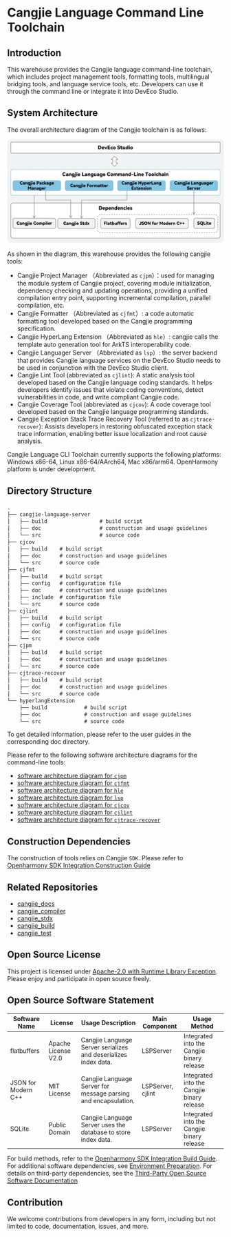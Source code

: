 # Cangjie Language Command Line Toolchain

## Introduction

This warehouse provides the Cangjie language command-line toolchain, which includes project management tools, formatting tools, multilingual bridging tools, and language service tools, etc. Developers can use it through the command line or integrate it into DevEco Studio.

## System Architecture

The overall architecture diagram of the Cangjie toolchain is as follows:

![The overall architecture diagram of the Cangjie toolchain](./figures/tools-architecture.jpg)

As shown in the diagram, this warehouse provides the following cangjie tools:

- Cangjie Project Manager （Abbreviated as `cjpm`）：used for managing the module system of Cangjie project, covering module initialization, dependency checking and updating operations, providing a unified compilation entry point, supporting incremental compilation, parallel compilation, etc.
- Cangjie Formatter （Abbreviated as `cjfmt`）: a code automatic formatting tool developed based on the Cangjie programming specification.
- Cangjie HyperLang Extension （Abbreviated as `hle`）: cangjie calls the template auto generation tool for ArkTS interoperability code.
- Cangjie Languager Server （Abbreviated as `lsp`）: the server backend that provides Cangjie language services on the DevEco Studio needs to be used in conjunction with the DevEco Studio client.
- Cangjie Lint Tool (abbreviated as `cjlint`): A static analysis tool developed based on the Cangjie language coding standards. It helps developers identify issues that violate coding conventions, detect vulnerabilities in code, and write compliant Cangjie code.
- Cangjie Coverage Tool (abbreviated as `cjcov`): A code coverage tool developed based on the Cangjie language programming standards.
- Cangjie Exception Stack Trace Recovery Tool (referred to as `cjtrace-recover`): Assists developers in restoring obfuscated exception stack trace information, enabling better issue localization and root cause analysis.

Cangjie Language CLI Toolchain currently supports the following platforms: Windows x86-64, Linux x86-64/AArch64, Mac x86/arm64. OpenHarmony platform is under development.

## Directory Structure

```
.
├── cangjie-language-server
│   ├── build                 # build script
│   ├── doc                   # construction and usage guidelines
│   └── src                   # source code
├── cjcov
│   ├── build    # build script
│   ├── doc      # construction and usage guidelines
│   └── src      # source code
├── cjfmt
│   ├── build    # build script
│   ├── config   # configuration file
│   ├── doc      # construction and usage guidelines
│   ├── include  # configuration file
│   └── src      # source code
├── cjlint
│   ├── build    # build script
│   ├── config   # configuration file
│   ├── doc      # construction and usage guidelines
│   └── src      # source code
├── cjpm
│   ├── build    # build script
│   ├── doc      # construction and usage guidelines
│   └── src      # source code
├── cjtrace-recover
│   ├── build    # build script
│   ├── doc      # construction and usage guidelines
│   └── src      # source code
└── hyperlangExtension
    ├── build            # build script
    ├── doc              # construction and usage guidelines
    └── src              # source code
```

To get detailed information, please refer to the user guides in the corresponding doc directory.

Please refer to the following software architecture diagrams for the command-line tools:

- [software architecture diagram for `cjpm`](./cjpm/doc/developer_guide.md#开源项目介绍)
- [software architecture diagram for `cjfmt`](./cjfmt/doc/developer_guide.md#开源项目介绍)
- [software architecture diagram for `hle`](./hyperlangExtension/doc/developer_guide.md#开源项目介绍)
- [software architecture diagram for `lsp`](./cangjie-language-server/doc/developer_guide.md#开源项目介绍)
- [software architecture diagram for `cjcov`](./cjcov/doc/developer_guide_zh.md#开源项目介绍)
- [software architecture diagram for `cjlint`](./cjlint/doc/developer_guide_zh.md#开源项目介绍)
- [software architecture diagram for `cjtrace-recover`](./cjtrace-recover/doc/developer_guide_zh.md#开源项目介绍)

## Construction Dependencies

The construction of tools relies on Cangjie `SDK`. Please refer to [Openharmony SDK Integration Construction Guide](https://gitcode.com/Cangjie/cangjie_build/blob/dev/README.md)

## Related Repositories

- [cangjie_docs](https://gitcode.com/Cangjie/cangjie_docs/tree/main/docs/dev-guide)
- [cangjie_compiler](https://gitcode.com/Cangjie/cangjie_compiler)
- [cangjie_stdx](https://gitcode.com/Cangjie/cangjie_stdx)
- [cangjie_build](https://gitcode.com/Cangjie/cangjie_build)
- [cangjie_test](https://gitcode.com/Cangjie/cangjie_test)

## Open Source License

This project is licensed under [Apache-2.0 with Runtime Library Exception](./LICENSE). Please enjoy and participate in open source freely.

## Open Source Software Statement

| Software Name        | License             | Usage Description                                               | Main Component | Usage Method                               |
|----------------------|---------------------|-----------------------------------------------------------------|----------------|--------------------------------------------|
| flatbuffers          | Apache License V2.0 | Cangjie Language Server serializes and deserializes index data. | LSPServer      | Integrated into the Cangjie binary release |
| JSON for Modern C++  | MIT License         | Cangjie Language Server for message parsing and encapsulation.  | LSPServer, cjlint      | Integrated into the Cangjie binary release |
| SQLite               | Public Domain       | Cangjie Language Server uses the database to store index data.  | LSPServer      | Integrated into the Cangjie binary release |

For build methods, refer to the [Openharmony SDK Integration Build Guide](). For additional software dependencies, see [Environment Preparation](). For details on third-party dependencies, see the [Third-Party Open Source Software Documentation](./third_party/README.md)

## Contribution

We welcome contributions from developers in any form, including but not limited to code, documentation, issues, and more.